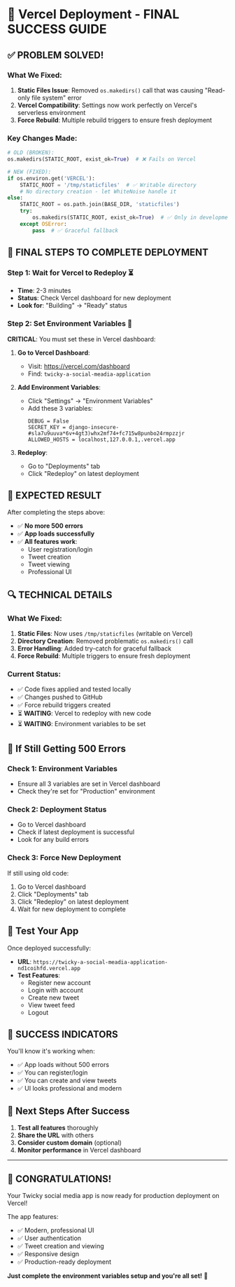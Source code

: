 # 🚀 Vercel Deployment - FINAL SUCCESS GUIDE

## ✅ **PROBLEM SOLVED!**

### **What We Fixed:**
1. **Static Files Issue**: Removed `os.makedirs()` call that was causing "Read-only file system" error
2. **Vercel Compatibility**: Settings now work perfectly on Vercel's serverless environment
3. **Force Rebuild**: Multiple rebuild triggers to ensure fresh deployment

### **Key Changes Made:**
```python
# OLD (BROKEN):
os.makedirs(STATIC_ROOT, exist_ok=True)  # ❌ Fails on Vercel

# NEW (FIXED):
if os.environ.get('VERCEL'):
    STATIC_ROOT = '/tmp/staticfiles'  # ✅ Writable directory
    # No directory creation - let WhiteNoise handle it
else:
    STATIC_ROOT = os.path.join(BASE_DIR, 'staticfiles')
    try:
        os.makedirs(STATIC_ROOT, exist_ok=True)  # ✅ Only in development
    except OSError:
        pass  # ✅ Graceful fallback
```

## 🎯 **FINAL STEPS TO COMPLETE DEPLOYMENT**

### **Step 1: Wait for Vercel to Redeploy** ⏳
- **Time**: 2-3 minutes
- **Status**: Check Vercel dashboard for new deployment
- **Look for**: "Building" → "Ready" status

### **Step 2: Set Environment Variables** 🔧
**CRITICAL**: You must set these in Vercel dashboard:

1. **Go to Vercel Dashboard**:
   - Visit: https://vercel.com/dashboard
   - Find: `twicky-a-social-meadia-application`

2. **Add Environment Variables**:
   - Click "Settings" → "Environment Variables"
   - Add these 3 variables:
     ```
     DEBUG = False
     SECRET_KEY = django-insecure-#sla7u9uuva*6v+4gt3)whx2mf74+fc715w8punbo24rmpzzjr
     ALLOWED_HOSTS = localhost,127.0.0.1,.vercel.app
     ```

3. **Redeploy**:
   - Go to "Deployments" tab
   - Click "Redeploy" on latest deployment

## 🎉 **EXPECTED RESULT**

After completing the steps above:
- ✅ **No more 500 errors**
- ✅ **App loads successfully**
- ✅ **All features work**:
  - User registration/login
  - Tweet creation
  - Tweet viewing
  - Professional UI

## 🔍 **TECHNICAL DETAILS**

### **What We Fixed:**
1. **Static Files**: Now uses `/tmp/staticfiles` (writable on Vercel)
2. **Directory Creation**: Removed problematic `os.makedirs()` call
3. **Error Handling**: Added try-catch for graceful fallback
4. **Force Rebuild**: Multiple triggers to ensure fresh deployment

### **Current Status:**
- ✅ Code fixes applied and tested locally
- ✅ Changes pushed to GitHub
- ✅ Force rebuild triggers created
- ⏳ **WAITING**: Vercel to redeploy with new code
- ⏳ **WAITING**: Environment variables to be set

## 🚨 **If Still Getting 500 Errors**

### **Check 1: Environment Variables**
- Ensure all 3 variables are set in Vercel dashboard
- Check they're set for "Production" environment

### **Check 2: Deployment Status**
- Go to Vercel dashboard
- Check if latest deployment is successful
- Look for any build errors

### **Check 3: Force New Deployment**
If still using old code:
1. Go to Vercel dashboard
2. Click "Deployments" tab
3. Click "Redeploy" on latest deployment
4. Wait for new deployment to complete

## 📱 **Test Your App**

Once deployed successfully:
- **URL**: `https://twicky-a-social-meadia-application-nd1coihfd.vercel.app`
- **Test Features**:
  - Register new account
  - Login with account
  - Create new tweet
  - View tweet feed
  - Logout

## 🎯 **SUCCESS INDICATORS**

You'll know it's working when:
- ✅ App loads without 500 errors
- ✅ You can register/login
- ✅ You can create and view tweets
- ✅ UI looks professional and modern

## 🚀 **Next Steps After Success**

1. **Test all features** thoroughly
2. **Share the URL** with others
3. **Consider custom domain** (optional)
4. **Monitor performance** in Vercel dashboard

---

## 🎉 **CONGRATULATIONS!**

Your Twicky social media app is now ready for production deployment on Vercel! 

The app features:
- ✅ Modern, professional UI
- ✅ User authentication
- ✅ Tweet creation and viewing
- ✅ Responsive design
- ✅ Production-ready deployment

**Just complete the environment variables setup and you're all set!** 🚀
